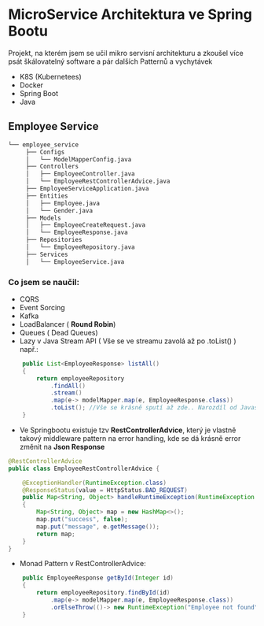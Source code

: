 # MicroService Architektura ve Spring Bootu

Projekt, na kterém jsem se učil mikro servisní architekturu a zkoušel více psát škálovatelný software a pár dalších Patternů a vychytávek
- K8S (Kubernetees)
- Docker
- Spring Boot
- Java

## Employee Service

```txt
└── employee_service
     ├── Configs
     │   └── ModelMapperConfig.java
     ├── Controllers
     │   ├── EmployeeController.java
     │   └── EmployeeRestControllerAdvice.java
     ├── EmployeeServiceApplication.java
     ├── Entities
     │   ├── Employee.java
     │   └── Gender.java
     ├── Models
     │   ├── EmployeeCreateRequest.java
     │   └── EmployeeResponse.java
     ├── Repositories
     │   └── EmployeeRepository.java
     ├── Services
     │   └── EmployeeService.java
```

### Co jsem se naučil:
- CQRS
- Event Sorcing
- Kafka
- LoadBalancer ( **Round Robin**)
- Queues ( Dead Queues)
- Lazy v Java Stream API ( Vše se ve streamu zavolá až po .toList() ) např.:
```java
    public List<EmployeeResponse> listAll()
    {
        return employeeRepository
            .findAll()
            .stream()
            .map(e-> modelMapper.map(e, EmployeeResponse.class))
            .toList(); //Vše se krásně sputí až zde.. Narozdíl od Javascriptu kde to tak není
    }
```
- Ve Springbootu existuje tzv **RestControllerAdvice**, který je vlastně takový middleware pattern na error handling, kde se dá krásně error změnit na **Json Response**
```java
@RestControllerAdvice
public class EmployeeRestControllerAdvice {

    @ExceptionHandler(RuntimeException.class)
    @ResponseStatus(value = HttpStatus.BAD_REQUEST)
    public Map<String, Object> handleRuntimeException(RuntimeException e)
    {
        Map<String, Object> map = new HashMap<>();
        map.put("success", false);
        map.put("message", e.getMessage());
        return map;
    }
}
```
- Monad Pattern v RestControllerAdvice:
```java
    public EmployeeResponse getById(Integer id)
    {
        return employeeRepository.findById(id)
            .map(e-> modelMapper.map(e, EmployeeResponse.class))
            .orElseThrow(()-> new RuntimeException("Employee not found")); //<- Monad Pattern
    }
```
